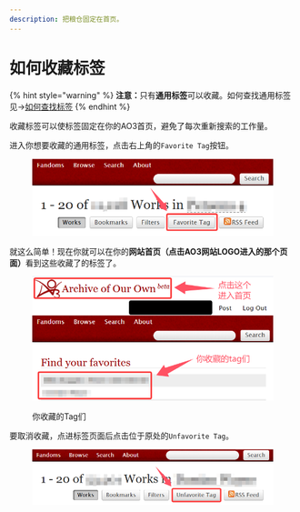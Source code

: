 ```yaml
---
description: 把粮仓固定在首页。
---
```


# 如何收藏标签

{% hint style="warning" %}
**注意：**&#x53EA;有**通用标签**可以收藏。如何查找通用标签见→[如何查找标签](../ru-he-chi-fan-chu-ji-ban/ji-ben-sou-suo-fang-fa-search/ru-he-cha-zhao-biao-qian-tags.md)
{% endhint %}

收藏标签可以使标签固定在你的AO3首页，避免了每次重新搜索的工作量。

进入你想要收藏的通用标签，点击右上角的`Favorite Tag`按钮。

<figure><img src="../.gitbook/assets/18a120c8f0104114e7decb0062579818.png" alt="" width="536"><figcaption></figcaption></figure>

就这么简单！现在你就可以在你的**网站首页（点击AO3网站LOGO进入的那个页面）**&#x770B;到这些收藏了的标签了。

<figure><img src="../.gitbook/assets/f50b5e8238177f05ede81fb5dc3e767f.png" alt="" width="531"><figcaption><p>你收藏的Tag们</p></figcaption></figure>

要取消收藏，点进标签页面后点击位于原处的`Unfavorite Tag`。

<figure><img src="../.gitbook/assets/91992ceebafcfe7809c8d2d5eaa04891.png" alt="" width="563"><figcaption></figcaption></figure>
